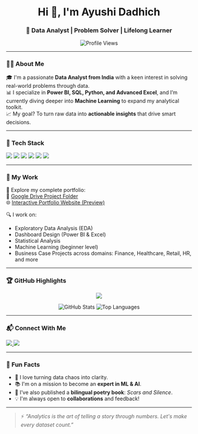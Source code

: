 <h1 align="center">Hi 👋, I'm Ayushi Dadhich</h1>
<h3 align="center">🚀 Data Analyst | Problem Solver | Lifelong Learner</h3>

<p align="center">
  <img src="https://komarev.com/ghpvc/?username=ayushi544&label=Profile%20Views&color=0e75b6&style=flat" alt="Profile Views" />
</p>

---

### 👩‍💻 About Me

🎓 I'm a passionate **Data Analyst from India** with a keen interest in solving real-world problems through data.  
📊 I specialize in **Power BI, SQL, Python, and Advanced Excel**, and I’m currently diving deeper into **Machine Learning** to expand my analytical toolkit.  
📈 My goal? To turn raw data into **actionable insights** that drive smart decisions.

---

### 🔧 Tech Stack

<p align="left">
  <img src="https://img.shields.io/badge/SQL-MySQL-informational?style=flat&logo=mysql&logoColor=white&color=4479A1" />
  <img src="https://img.shields.io/badge/Python-Data%20Analysis-yellow?style=flat&logo=python&logoColor=white&color=3776AB" />
  <img src="https://img.shields.io/badge/Pandas-Data%20Frames-informational?style=flat&logo=pandas&logoColor=white&color=150458" />
  <img src="https://img.shields.io/badge/Power%20BI-Business%20Intelligence-F2C811?style=flat&logo=powerbi&logoColor=black" />
  <img src="https://img.shields.io/badge/Excel-Advanced%20Formulas-217346?style=flat&logo=microsoft-excel&logoColor=white" />
  <img src="https://img.shields.io/badge/Git-Version%20Control-orange?style=flat&logo=git&logoColor=white&color=F05032" />
</p>

---

### 📁 My Work

💼 Explore my complete portfolio:  
🔗 [Google Drive Project Folder](https://drive.google.com/drive/folders/1mSqrwN1LK22MDt0bPrC9LNWPcKxReTiN?usp=drive_link)  
🌐 [Interactive Portfolio Website (Preview)](https://preview--my-portfolio-project.lovable.app/)

🔍 I work on:
- Exploratory Data Analysis (EDA)
- Dashboard Design (Power BI & Excel)
- Statistical Analysis
- Machine Learning (beginner level)
- Business Case Projects across domains: Finance, Healthcare, Retail, HR, and more

---

### 🏆 GitHub Highlights

<p align="center">
  <img src="https://github-profile-trophy.vercel.app/?username=ayushi544&theme=algolia&row=1&margin-w=15&no-frame=true" />
</p>

<p align="center">
  <img src="https://github-readme-stats.vercel.app/api?username=ayushi544&show_icons=true&theme=radical" alt="GitHub Stats" />
  <img src="https://github-readme-stats.vercel.app/api/top-langs/?username=ayushi544&layout=compact&theme=radical" alt="Top Languages" />
</p>

---

### 📬 Connect With Me

<p align="left">
  <a href="https://www.linkedin.com/in/ayushidadhich/" target="_blank">
    <img src="https://img.shields.io/badge/LinkedIn-Ayushi%20Dadhich-blue?style=flat&logo=linkedin&logoColor=white" />
  </a>
  <a href="mailto:ayushidadhich546@gmail.com">
    <img src="https://img.shields.io/badge/Gmail-ayushidadhich546%40gmail.com-D14836?style=flat&logo=gmail&logoColor=white" />
  </a>
</p>

---

### 💬 Fun Facts

- 🧠 I love turning data chaos into clarity.
- 📚 I'm on a mission to become an **expert in ML & AI**.
- 📝 I’ve also published a **bilingual poetry book**: *Scars and Silence*.
- 💡 I'm always open to **collaborations** and feedback!

---

> ⚡ *“Analytics is the art of telling a story through numbers. Let's make every dataset count.”*
